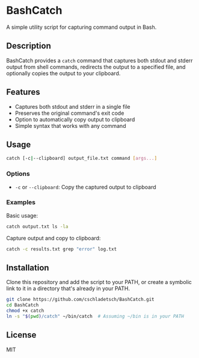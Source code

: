 # BashCatch

A simple utility script for capturing command output in Bash.

## Description

BashCatch provides a `catch` command that captures both stdout and stderr output from shell commands, redirects the output to a specified file, and optionally copies the output to your clipboard.

## Features

- Captures both stdout and stderr in a single file
- Preserves the original command's exit code
- Option to automatically copy output to clipboard
- Simple syntax that works with any command

## Usage

```bash
catch [-c|--clipboard] output_file.txt command [args...]
```

### Options

- `-c` or `--clipboard`: Copy the captured output to clipboard

### Examples

Basic usage:
```bash
catch output.txt ls -la
```

Capture output and copy to clipboard:
```bash
catch -c results.txt grep "error" log.txt
```

## Installation

Clone this repository and add the script to your PATH, or create a symbolic link to it in a directory that's already in your PATH.

```bash
git clone https://github.com/cschladetsch/BashCatch.git
cd BashCatch
chmod +x catch
ln -s "$(pwd)/catch" ~/bin/catch  # Assuming ~/bin is in your PATH
```

## License

MIT
